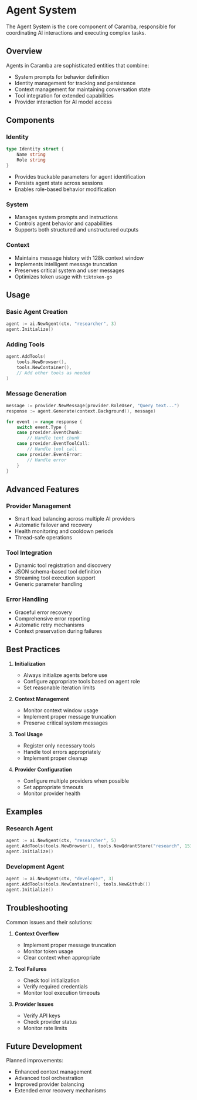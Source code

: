 # Agent System

The Agent System is the core component of Caramba, responsible for coordinating AI interactions and executing complex tasks.

## Overview

Agents in Caramba are sophisticated entities that combine:

- System prompts for behavior definition
- Identity management for tracking and persistence
- Context management for maintaining conversation state
- Tool integration for extended capabilities
- Provider interaction for AI model access

## Components

### Identity

```go
type Identity struct {
    Name string
    Role string
}
```

- Provides trackable parameters for agent identification
- Persists agent state across sessions
- Enables role-based behavior modification

### System

- Manages system prompts and instructions
- Controls agent behavior and capabilities
- Supports both structured and unstructured outputs

### Context

- Maintains message history with 128k context window
- Implements intelligent message truncation
- Preserves critical system and user messages
- Optimizes token usage with `tiktoken-go`

## Usage

### Basic Agent Creation

```go
agent := ai.NewAgent(ctx, "researcher", 3)
agent.Initialize()
```

### Adding Tools

```go
agent.AddTools(
    tools.NewBrowser(),
    tools.NewContainer(),
    // Add other tools as needed
)
```

### Message Generation

```go
message := provider.NewMessage(provider.RoleUser, "Query text...")
response := agent.Generate(context.Background(), message)

for event := range response {
    switch event.Type {
    case provider.EventChunk:
        // Handle text chunk
    case provider.EventToolCall:
        // Handle tool call
    case provider.EventError:
        // Handle error
    }
}
```

## Advanced Features

### Provider Management

- Smart load balancing across multiple AI providers
- Automatic failover and recovery
- Health monitoring and cooldown periods
- Thread-safe operations

### Tool Integration

- Dynamic tool registration and discovery
- JSON schema-based tool definition
- Streaming tool execution support
- Generic parameter handling

### Error Handling

- Graceful error recovery
- Comprehensive error reporting
- Automatic retry mechanisms
- Context preservation during failures

## Best Practices

1. **Initialization**

   - Always initialize agents before use
   - Configure appropriate tools based on agent role
   - Set reasonable iteration limits

2. **Context Management**

   - Monitor context window usage
   - Implement proper message truncation
   - Preserve critical system messages

3. **Tool Usage**

   - Register only necessary tools
   - Handle tool errors appropriately
   - Implement proper cleanup

4. **Provider Configuration**
   - Configure multiple providers when possible
   - Set appropriate timeouts
   - Monitor provider health

## Examples

### Research Agent

```go
agent := ai.NewAgent(ctx, "researcher", 5)
agent.AddTools(tools.NewBrowser(), tools.NewQdrantStore("research", 1536))
agent.Initialize()
```

### Development Agent

```go
agent := ai.NewAgent(ctx, "developer", 3)
agent.AddTools(tools.NewContainer(), tools.NewGithub())
agent.Initialize()
```

## Troubleshooting

Common issues and their solutions:

1. **Context Overflow**

   - Implement proper message truncation
   - Monitor token usage
   - Clear context when appropriate

2. **Tool Failures**

   - Check tool initialization
   - Verify required credentials
   - Monitor tool execution timeouts

3. **Provider Issues**
   - Verify API keys
   - Check provider status
   - Monitor rate limits

## Future Development

Planned improvements:

- Enhanced context management
- Advanced tool orchestration
- Improved provider balancing
- Extended error recovery mechanisms
